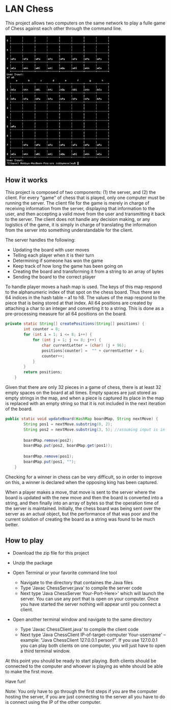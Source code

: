 # LAN Chess
This project allows two computers on the same network to play a fulle game of Chess against each other through the command line.

![LAN Chess](/images/chess-pic.png)

## How it works

This project is composed of two components: (1) the server, and (2) the client. For every "game" of chess that is played, only one computer must be running the server. The client file for the game is merely in charge of receiving information from the server, displaying that information to the user, and then accepting a valid move from the user and transmitting it back to the server. The client does not handle any decision making, or any logistics of the game, it is simply in charge of translating the information from the server into something understandable for the client. 

The server handles the following:
* Updating the board with user moves 
* Telling each player when it is their turn
* Determining if someone has won the game
* Keep track of how long the game has been going on
* Creating the board and transforming it from a string to an array of bytes
* Sending the board to the correct player

To handle player moves a hash map is used. The keys of this map respond to the alphanumeric index of that spot on the chess board. Thus there are 64 indices in the hash table – a1 to h8. The values of the map respond to the piece that is being stored at that index. All 64 positions are created by attaching a char to an integer and converting it to a string. This is done as a pre-processing measure for all 64 positions on the board.

```java
private static String[] createPositions(String[] positions) {
        int counter = 0;
        for (int i = 1; i <= 8; i++) {
            for (int j = 1; j <= 8; j++) {
                char currentLetter = (char) (j + 96);
                positions[counter] =  "" + currentLetter + i;
                counter++;
            }
        }
        return positions;
    }
```
Given that there are only 32 pieces in a game of chess, there is at least 32 empty spaces on the board at all times. Empty spaces are just stored as empty strings in the map, and when a piece is captured its place in the map is replaced with an empty string so that it is not included in the next iteration of the board. 

```java
public static void updateBoard(HashMap boardMap, String nextMove) {
        String pos1 = nextMove.substring(0, 2);
        String pos2 = nextMove.substring(3, 5); //assuming input is in the form "a3 a5" etc

        boardMap.remove(pos2);
        boardMap.put(pos2, boardMap.get(pos1));

        boardMap.remove(pos1);
        boardMap.put(pos1, "");
    }
```

Checking for a winner in chess can be very difficult, so in order to improve on this, a winner is declared when the opposing king has been captured. 

When a player makes a move, that move is sent to the server where the board is updated with the new move and then the board is converted into a string, and then finally into an array of bytes so that the operation time of the server is maintained. Initially, the chess board was being sent over the server as an actual object, but the performance of that was poor and the current solution of creating the board as a string was found to be much better.

## How to play

* Download the zip file for this project

* Unzip the package

* Open Terminal or your favorite command line tool
  * Navigate to the directory that containes the Java files
  * Type 'Javac ChessServer.java' to compile the server code
  * Next type 'Java ChessServer Your-Port-Here>' which will launch the server. You can use any port that is open on your computer. Once you have started the server nothing will appear until you connect a client.
  
* Open another terminal window and navigate to the same directory
  * Type 'Javac ChessClient.java' to compile the client code
  * Next type 'Java ChessClient IP-of-target-computer Your-username' – example: "Java ChessClient 127.0.0.1 person1". If you use 127.0.0.1 you can play both clients on one computer, you will just have to open a third terminal window.
  
At this point you should be ready to start playing. Both clients should be connected to the computer and whoever is playing as white should be able to make the first move. 

Have fun!

Note: You only have to go through the first steps if you are the computer hosting the server, if you are just connecting to the server all you have to do is connect using the IP of the other computer. 

